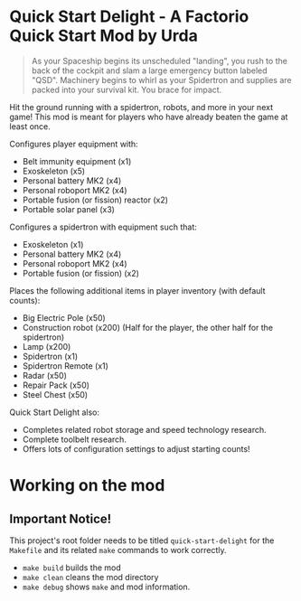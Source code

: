 # Quick Start Delight - A Factorio Quick Start Mod by Urda

> As your Spaceship begins its unscheduled "landing", you rush to the back of the cockpit and slam a large emergency button labeled "QSD". Machinery begins to whirl as your Spidertron and supplies are packed into your survival kit. You brace for impact.

Hit the ground running with a spidertron, robots, and more in your next game!
This mod is meant for players who have already beaten the game at least once.

Configures player equipment with:

- Belt immunity equipment (x1)
- Exoskeleton (x5)
- Personal battery MK2 (x4)
- Personal roboport MK2 (x4)
- Portable fusion (or fission) reactor (x2)
- Portable solar panel (x3)

Configures a spidertron with equipment such that:

- Exoskeleton (x1)
- Personal battery MK2 (x4)
- Personal roboport MK2 (x4)
- Portable fusion (or fission) (x2)

Places the following additional items in player inventory (with default counts):

- Big Electric Pole (x50)
- Construction robot (x200) (Half for the player, the other half for the spidertron)
- Lamp (x200)
- Spidertron (x1)
- Spidertron Remote (x1)
- Radar (x50)
- Repair Pack (x50)
- Steel Chest (x50)

Quick Start Delight also:

- Completes related robot storage and speed technology research.
- Complete toolbelt research.
- Offers lots of configuration settings to adjust starting counts!

# Working on the mod

## Important Notice!

This project's root folder needs to be titled `quick-start-delight` for the
`Makefile` and its related `make` commands to work correctly.

- `make build` builds the mod
- `make clean` cleans the mod directory
- `make debug` shows `make` and mod information.
